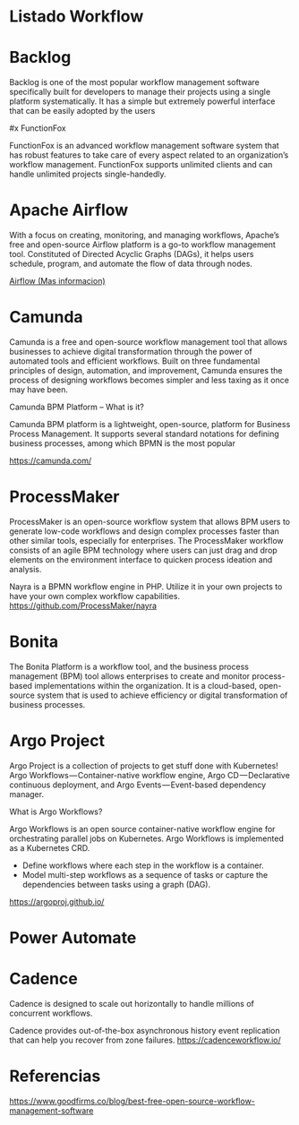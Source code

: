 # Listado Workflow

# Backlog

Backlog is one of the most popular workflow management software specifically built for developers to manage their projects using a single platform systematically. It has a simple but extremely powerful interface that can be easily adopted by the users


#x FunctionFox

FunctionFox is an advanced workflow management software system that has robust features to take care of every aspect related to an organization’s workflow management. FunctionFox supports unlimited clients and can handle unlimited projects single-handedly.

# Apache Airflow

With a focus on creating, monitoring, and managing workflows, Apache’s free and open-source Airflow platform is a go-to workflow management tool. Constituted of Directed Acyclic Graphs (DAGs), it helps users schedule, program, and automate the flow of data through nodes.

[Airflow (Mas informacion)](data/Airflow.md)

# Camunda

Camunda is a free and open-source workflow management tool that allows businesses to achieve digital transformation through the power of automated tools and efficient workflows. Built on three fundamental principles of design, automation, and improvement, Camunda ensures the process of designing workflows becomes simpler and less taxing as it once may have been. 


Camunda BPM Platform – What is it?

Camunda BPM platform is a lightweight, open-source, platform for Business Process Management. It supports several standard notations for defining business processes, among which BPMN is the most popular


https://camunda.com/


# ProcessMaker

ProcessMaker is an open-source workflow system that allows BPM users to generate low-code workflows and design complex processes faster than other similar tools, especially for enterprises. The ProcessMaker workflow consists of an agile BPM technology where users can just drag and drop elements on the environment interface to quicken process ideation and analysis.

 Nayra is a BPMN workflow engine in PHP. Utilize it in your own projects to have your own complex workflow capabilities. 
https://github.com/ProcessMaker/nayra

# Bonita 

The Bonita Platform is a workflow tool, and the business process management (BPM) tool allows enterprises to create and monitor process-based implementations within the organization. It is a cloud-based, open-source system that is used to achieve efficiency or digital transformation of business processes.


# Argo Project


Argo Project is a collection of projects to get stuff done with Kubernetes! Argo Workflows — Container-native workflow engine, Argo CD — Declarative continuous deployment, and Argo Events — Event-based dependency manager.


What is Argo Workflows?

Argo Workflows is an open source container-native workflow engine for orchestrating parallel jobs on Kubernetes. Argo Workflows is implemented as a Kubernetes CRD.

- Define workflows where each step in the workflow is a container.
- Model multi-step workflows as a sequence of tasks or capture the dependencies between tasks using a graph (DAG).


https://argoproj.github.io/


# Power Automate


# Cadence

Cadence is designed to scale out horizontally to handle millions of concurrent workflows.

Cadence provides out-of-the-box asynchronous history event replication that can help you recover from zone failures.
https://cadenceworkflow.io/

# Referencias
https://www.goodfirms.co/blog/best-free-open-source-workflow-management-software
